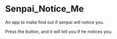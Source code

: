 # Senpai_Notice_Me
An app to make find out if senpai will notice you.

Press the button, and it will tell you if he notices you. 
